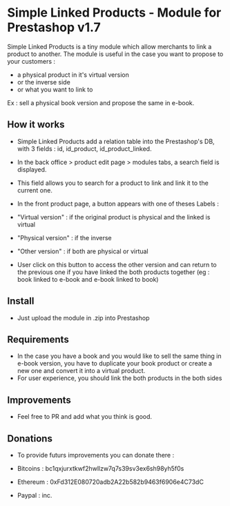 # Simple Linked Products - Module for Prestashop v1.7

Simple Linked Products is a tiny module which allow merchants to link a product to another.
The module is useful in the case you want to propose to your customers :

- a physical product in it's virtual version
- or the inverse side
- or what you want to link to

Ex : sell a physical book version and propose the same in e-book.

## How it works

- Simple Linked Products add a relation table into the Prestashop's DB, with 3 fields : id, id_product, id_product_linked.
- In the back office > product edit page > modules tabs, a search field is displayed.
- This field allows you to search for a product to link and link it to the current one. 
- In the front product page, a button appears with one of theses Labels :

- "Virtual version" : if the original product is physical and the linked is virtual
- "Physical version" : if the inverse
- "Other version" : if both are physical or virtual

- User click on this button to access the other version and can return to the previous one if you have linked the both products together (eg : book linked to e-book and e-book linked to book) 

## Install

- Just upload the module in .zip into Prestashop

## Requirements

- In the case you have a book and you would like to sell the same thing in e-book version, you have to duplicate your book product or create a new one and convert it into a virtual product.
- For user experience, you should link the both products in the both sides


## Improvements 

- Feel free to PR and add what you think is good.


## Donations

- To provide futurs improvements you can donate there :

- Bitcoins : bc1qxjurxtkwf2hwllzw7q7s39sv3ex6sh98yh5f0s
- Ethereum : 0xFd312E080720adb2A22b582b9463f6906e4C73dC
- Paypal : inc.
